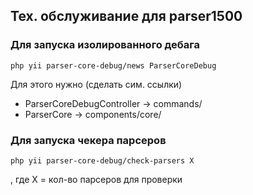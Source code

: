## Тех. обслуживание для parser1500

### Для запуска изолированного дебага

``php yii parser-core-debug/news ParserCoreDebug``

Для этого нужно (сделать сим. ссылки) 
- ParserCoreDebugController -> commands/
- ParserCore -> components/core/

### Для запуска чекера парсеров

```php yii parser-core-debug/check-parsers X```

, где X = кол-во парсеров для проверки